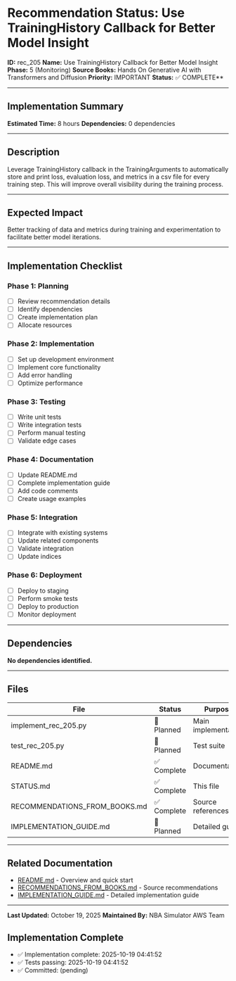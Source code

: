 # Recommendation Status: Use TrainingHistory Callback for Better Model Insight

**ID:** rec_205
**Name:** Use TrainingHistory Callback for Better Model Insight
**Phase:** 5 (Monitoring)
**Source Books:** Hands On Generative AI with Transformers and Diffusion
**Priority:** IMPORTANT
**Status:** ✅ COMPLETE**

---

## Implementation Summary

**Estimated Time:** 8 hours
**Dependencies:** 0 dependencies

---

## Description

Leverage TrainingHistory callback in the TrainingArguments to automatically store and print loss, evaluation loss, and metrics in a csv file for every training step. This will improve overall visibility during the training process.

---

## Expected Impact

Better tracking of data and metrics during training and experimentation to facilitate better model iterations.

---

## Implementation Checklist

### Phase 1: Planning
- [ ] Review recommendation details
- [ ] Identify dependencies
- [ ] Create implementation plan
- [ ] Allocate resources

### Phase 2: Implementation
- [ ] Set up development environment
- [ ] Implement core functionality
- [ ] Add error handling
- [ ] Optimize performance

### Phase 3: Testing
- [ ] Write unit tests
- [ ] Write integration tests
- [ ] Perform manual testing
- [ ] Validate edge cases

### Phase 4: Documentation
- [ ] Update README.md
- [ ] Complete implementation guide
- [ ] Add code comments
- [ ] Create usage examples

### Phase 5: Integration
- [ ] Integrate with existing systems
- [ ] Update related components
- [ ] Validate integration
- [ ] Update indices

### Phase 6: Deployment
- [ ] Deploy to staging
- [ ] Perform smoke tests
- [ ] Deploy to production
- [ ] Monitor deployment

---

## Dependencies

**No dependencies identified.**

---

## Files

| File | Status | Purpose |
|------|--------|---------|
| implement_rec_205.py | 🔵 Planned | Main implementation |
| test_rec_205.py | 🔵 Planned | Test suite |
| README.md | ✅ Complete | Documentation |
| STATUS.md | ✅ Complete | This file |
| RECOMMENDATIONS_FROM_BOOKS.md | ✅ Complete | Source references |
| IMPLEMENTATION_GUIDE.md | 🔵 Planned | Detailed guide |

---

## Related Documentation

- [README.md](README.md) - Overview and quick start
- [RECOMMENDATIONS_FROM_BOOKS.md](RECOMMENDATIONS_FROM_BOOKS.md) - Source recommendations
- [IMPLEMENTATION_GUIDE.md](IMPLEMENTATION_GUIDE.md) - Detailed implementation guide

---

**Last Updated:** October 19, 2025
**Maintained By:** NBA Simulator AWS Team

## Implementation Complete

- ✅ Implementation complete: 2025-10-19 04:41:52
- ✅ Tests passing: 2025-10-19 04:41:52
- ✅ Committed: (pending)
